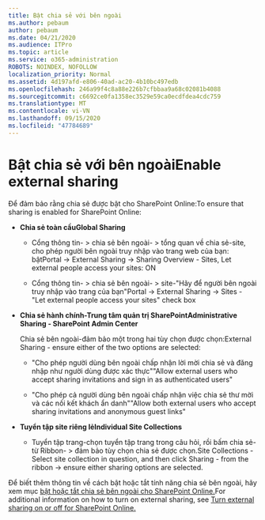 ```yaml
---
title: Bật chia sẻ với bên ngoài
ms.author: pebaum
author: pebaum
ms.date: 04/21/2020
ms.audience: ITPro
ms.topic: article
ms.service: o365-administration
ROBOTS: NOINDEX, NOFOLLOW
localization_priority: Normal
ms.assetid: 4d197afd-e806-40ad-ac20-4b10bc497edb
ms.openlocfilehash: 246a99f4c8a88e226b7cfbbaa9a68c02081b4088
ms.sourcegitcommit: c6692ce0fa1358ec3529e59ca0ecdfdea4cdc759
ms.translationtype: MT
ms.contentlocale: vi-VN
ms.lasthandoff: 09/15/2020
ms.locfileid: "47784689"
---
```

# <a name="enable-external-sharing"></a><span data-ttu-id="81ebb-102">Bật chia sẻ với bên ngoài</span><span class="sxs-lookup"><span data-stu-id="81ebb-102">Enable external sharing</span></span>

 <span data-ttu-id="81ebb-103">Để đảm bảo rằng chia sẻ được bật cho SharePoint Online:</span><span class="sxs-lookup"><span data-stu-id="81ebb-103">To ensure that sharing is enabled for SharePoint Online:</span></span>
  
- <span data-ttu-id="81ebb-104">**Chia sẻ toàn cầu**</span><span class="sxs-lookup"><span data-stu-id="81ebb-104">**Global Sharing**</span></span>
    
  - <span data-ttu-id="81ebb-105">Cổng thông tin- \> chia sẻ bên ngoài- \> tổng quan về chia sẻ-site, cho phép người bên ngoài truy nhập vào trang web của bạn: bật</span><span class="sxs-lookup"><span data-stu-id="81ebb-105">Portal -\> External Sharing -\> Sharing Overview - Sites, Let external people access your sites: ON</span></span>
    
  - <span data-ttu-id="81ebb-106">Cổng thông tin- \> chia sẻ bên ngoài- \> site-"Hãy để người bên ngoài truy nhập vào trang của bạn"</span><span class="sxs-lookup"><span data-stu-id="81ebb-106">Portal -\> External Sharing -\> Sites - "Let external people access your sites" check box</span></span>
    
- <span data-ttu-id="81ebb-107">**Chia sẻ hành chính-Trung tâm quản trị SharePoint**</span><span class="sxs-lookup"><span data-stu-id="81ebb-107">**Administrative Sharing - SharePoint Admin Center**</span></span>
    
    <span data-ttu-id="81ebb-108">Chia sẻ bên ngoài-đảm bảo một trong hai tùy chọn được chọn:</span><span class="sxs-lookup"><span data-stu-id="81ebb-108">External Sharing - ensure either of the two options are selected:</span></span>
    
  - <span data-ttu-id="81ebb-109">"Cho phép người dùng bên ngoài chấp nhận lời mời chia sẻ và đăng nhập như người dùng được xác thực"</span><span class="sxs-lookup"><span data-stu-id="81ebb-109">"Allow external users who accept sharing invitations and sign in as authenticated users"</span></span>
    
  - <span data-ttu-id="81ebb-110">"Cho phép cả người dùng bên ngoài chấp nhận việc chia sẻ thư mời và các nối kết khách ẩn danh"</span><span class="sxs-lookup"><span data-stu-id="81ebb-110">"Allow both external users who accept sharing invitations and anonymous guest links"</span></span>
    
- <span data-ttu-id="81ebb-111">**Tuyển tập site riêng lẻ**</span><span class="sxs-lookup"><span data-stu-id="81ebb-111">**Individual Site Collections**</span></span>
    
  - <span data-ttu-id="81ebb-112">Tuyển tập trang-chọn tuyển tập trang trong câu hỏi, rồi bấm chia sẻ-từ Ribbon- \> đảm bảo tùy chọn chia sẻ được chọn.</span><span class="sxs-lookup"><span data-stu-id="81ebb-112">Site Collections - Select site collection in question, and then click Sharing - from the ribbon -\> ensure either sharing options are selected.</span></span>
    
<span data-ttu-id="81ebb-113">Để biết thêm thông tin về cách bật hoặc tắt tính năng chia sẻ bên ngoài, hãy xem mục [bật hoặc tắt chia sẻ bên ngoài cho SharePoint Online.](https://go.microsoft.com/fwlink/?linkid=2047681&amp;clcid=0x409)</span><span class="sxs-lookup"><span data-stu-id="81ebb-113">For additional information on how to turn on external sharing, see [Turn external sharing on or off for SharePoint Online.](https://go.microsoft.com/fwlink/?linkid=2047681&amp;clcid=0x409)</span></span>
  

